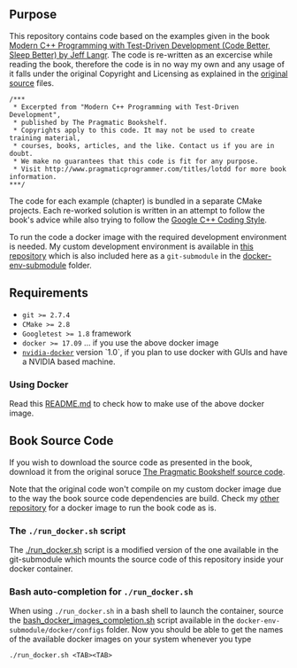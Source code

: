 ## Purpose

This repository contains code based on the examples given in the book [Modern C++ Programming with Test-Driven Development (Code Better, Sleep Better) by Jeff Langr](https://pragprog.com/book/lotdd/modern-c-programming-with-test-driven-development). The code is re-written as an excercise while reading the book, therefore the code is in no way my own and any usage of it falls under the original Copyright and Licensing as explained in the [original source](https://pragprog.com/titles/lotdd/source_code) files.
```
/***
 * Excerpted from "Modern C++ Programming with Test-Driven Development",
 * published by The Pragmatic Bookshelf.
 * Copyrights apply to this code. It may not be used to create training material, 
 * courses, books, articles, and the like. Contact us if you are in doubt.
 * We make no guarantees that this code is fit for any purpose. 
 * Visit http://www.pragmaticprogrammer.com/titles/lotdd for more book information.
***/
```

The code for each example (chapter) is bundled in a separate CMake projects. Each re-worked solution is written in an attempt to follow the book's advice while also trying to follow the [Google C++ Coding Style](https://google.github.io/styleguide/cppguide.html). 

To run the code a docker image with the required development environment is needed. My custom development environment is available in [this repository](https://github.com/gandrein/docker-xenial-guis-cpp-tdd-dev-env) which is also included here as a `git-submodule` in the [docker-env-submodule](./docker-env-submodule) folder. 

## Requirements

* `git >= 2.7.4`
* `CMake >= 2.8`
* `Googletest >= 1.8` framework
* `docker >= 17.09` ... if you use the above docker image
* [`nvidia-docker`](https://github.com/NVIDIA/nvidia-docker/wiki/Installation-(version-1.0)) version `1.0`, if you plan to use docker with GUIs and have a NVIDIA based machine.

### Using Docker

Read this [README.md](https://github.com/gandrein/docker-xenial-guis-cpp-tdd-dev-env/blob/master/README.md) to check how to make use of the above docker image.

## Book Source Code

If you wish to download the source code as presented in the book, download it from the original soruce [The Pragmatic Bookshelf source code](https://pragprog.com/titles/lotdd/source_code). 

Note that the original code won't compile on my custom docker image due to the way the book source code dependencies are build. Check my [other repository](https://github.com/gandrein/tdd-env-cpp-jeff-langr-book) for a docker image to run the book code as is. 

### The `./run_docker.sh` script

The [./run_docker.sh](./run_docker.sh) script is a modified version of the one available in the git-submodule which mounts the source code of this repository inside your docker container.

### Bash auto-completion for `./run_docker.sh`

When using `./run_docker.sh` in a bash shell to launch the container, source the [bash_docker_images_completion.sh](./docker-env-submodule/docker/configs/bash_docker_images_completion.sh) script available in the `docker-env-submodule/docker/configs` folder. Now you should be able to get the names of the available docker images on your system whenever you type 
```
./run_docker.sh <TAB><TAB>
```



